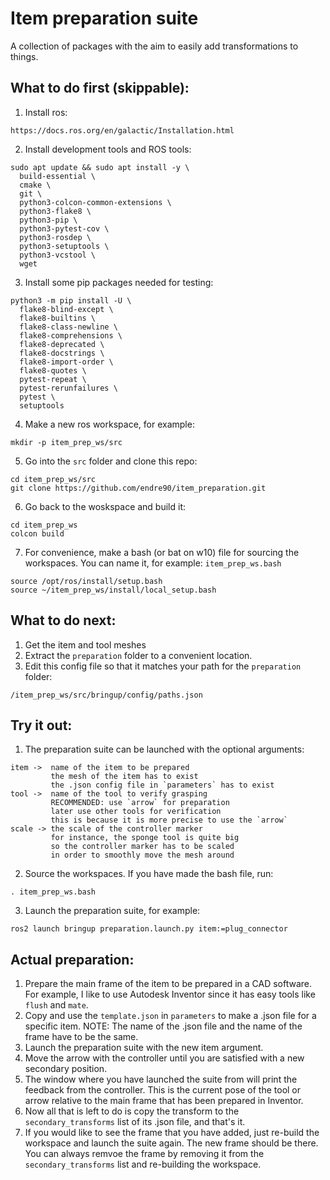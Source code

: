 # Item preparation suite

A collection of packages with the aim to easily add transformations to things.

## What to do first (skippable):
1. Install ros:
```
https://docs.ros.org/en/galactic/Installation.html
```
2. Install development tools and ROS tools:
```
sudo apt update && sudo apt install -y \
  build-essential \
  cmake \
  git \
  python3-colcon-common-extensions \
  python3-flake8 \
  python3-pip \
  python3-pytest-cov \
  python3-rosdep \
  python3-setuptools \
  python3-vcstool \
  wget
```
3. Install some pip packages needed for testing:
```
python3 -m pip install -U \
  flake8-blind-except \
  flake8-builtins \
  flake8-class-newline \
  flake8-comprehensions \
  flake8-deprecated \
  flake8-docstrings \
  flake8-import-order \
  flake8-quotes \
  pytest-repeat \
  pytest-rerunfailures \
  pytest \
  setuptools
```
4. Make a new ros workspace, for example:
```
mkdir -p item_prep_ws/src
```
5. Go into the `src` folder and clone this repo:
```
cd item_prep_ws/src
git clone https://github.com/endre90/item_preparation.git
```
6. Go back to the woskspace and build it:
```
cd item_prep_ws
colcon build
```
7. For convenience, make a bash (or bat on w10) file for sourcing the workspaces. You can name it, for example: `item_prep_ws.bash`
```
source /opt/ros/install/setup.bash
source ~/item_prep_ws/install/local_setup.bash
```

## What to do next:
1.  Get the item and tool meshes
2. Extract the `preparation` folder to a convenient location.
3. Edit this config file so that it matches your path for the `preparation` folder: 
```
/item_prep_ws/src/bringup/config/paths.json
```

## Try it out:
1. The preparation suite can be launched with the optional arguments:
```
item ->  name of the item to be prepared
         the mesh of the item has to exist
         the .json config file in `parameters` has to exist
tool ->  name of the tool to verify grasping
         RECOMMENDED: use `arrow` for preparation
         later use other tools for verification
         this is because it is more precise to use the `arrow`
scale -> the scale of the controller marker
         for instance, the sponge tool is quite big
         so the controller marker has to be scaled
         in order to smoothly move the mesh around
```
2. Source the workspaces. If you have made the bash file, run:
```
. item_prep_ws.bash
```
3. Launch the preparation suite, for example:
```
ros2 launch bringup preparation.launch.py item:=plug_connector
```

## Actual preparation:
1. Prepare the main frame of the item to be prepared in a CAD software. For example, I like to use Autodesk Inventor since it has easy tools like `flush` and `mate`.
2. Copy and use the `template.json` in `parameters` to make a .json file for a specific item. NOTE: The name of the .json file and the name of the frame have to be the same.
3. Launch the preparation suite with the new item argument.
4. Move the arrow with the controller until you are satisfied with a new secondary position.
5. The window where you have launched the suite from will print the feedback from the controller. This is the current pose of the tool or arrow relative to the main frame that has been prepared in Inventor.
6. Now all that is left to do is copy the transform to the `secondary_transforms` list of its .json file, and that's it.
7. If you would like to see the frame that you have added, just re-build the workspace and launch the suite again. The new frame should be there.
You can always remvoe the frame by removing it from the `secondary_transforms` list and re-building the workspace.
